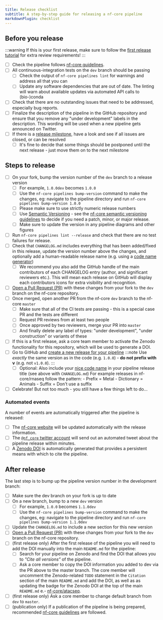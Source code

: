 ```yaml
---
title: Release checklist
subtitle: A step-by-step guide for releasing a nf-core pipeline
markdownPlugin: checklist
---
```


## Before you release

:::warning
If this is your first release, make sure to follow the [first release tutorial](/docs/tutorials/adding_a_pipeline/first_release) for extra review requirements!
:::

- [ ] Check the pipeline follows [nf-core guidelines](/docs/guidelines/pipelines/overview).
- [ ] All continuous-integration tests on the `dev` branch should be passing
  - [ ] Check the output of `nf-core pipelines lint` for warnings and address all that you can
  - [ ] Update any software dependencies that are out of date.
        The linting will warn about available updates via automated API calls to (bio-)conda
- [ ] Check that there are no outstanding issues that need to be addressed, especially bug reports.
- [ ] Finalize the description of the pipeline in the GitHub repository and ensure that you remove any "under development" labels in the description. This wording will be used when a new pipeline gets announced on Twitter.
- [ ] If there is a [release milestone](https://help.github.com/en/github/managing-your-work-on-github/about-milestones), have a look and see if all issues are closed, or can be resolved
  - [ ] It's fine to decide that some things should be postponed until the next release - just move them on to the next milestone

## Steps to release

- [ ] On your fork, bump the version number of the `dev` branch to a release version
  - [ ] For example, `1.0.0dev` becomes `1.0.0`
  - [ ] Use the `nf-core pipelines bump-version` command to make the changes, eg: navigate to the pipeline directory and run `nf-core pipelines bump-version 1.0.0`
  - [ ] Please make sure to use strictly numeric release numbers
  - [ ] Use [Semantic Versioning](https://semver.org/) - see the [nf-core semantic versioning guidelines](docs/guidelines/pipelines/requirements/semantic_versioning.md) to decide if you need a patch, minor, or major release. 
  - [ ] Make sure to update the version in any pipeline diagrams and other figures
- [ ] Run `nf-core pipelines lint --release` and check that there are no test failures for release.
- [ ] Check that `CHANGELOG.md` includes everything that has been added/fixed in this release, update the version number above the changes, and optionally add a human-readable release name (e.g. using a [code name generator](http://www.codenamegenerator.com/))
  - [ ] We recommend you also add the GitHub handle of the main contributors of each CHANGELOG entry (author, and significant reviewers etc.). This will mean each release on GitHub will display each contributors icons for extra visibility and recognition.
- [ ] [Open a Pull Request (PR)](https://help.github.com/en/articles/creating-a-pull-request) with these changes from your fork to the `dev` branch on the nf-core repository.
- [ ] Once merged, open another PR from the nf-core `dev` branch to the nf-core `master`
  - [ ] Make sure that all of the CI tests are passing - this is a special case PR and the tests are different
  - [ ] Request PR reviews from at least two people
  - [ ] Once approved by two reviewers, merge your PR into `master`
  - [ ] And finally delete any label of types: "under development", "under construction" or variants of these
- [ ] If this is a first release, ask a core team member to activate the Zenodo functionality for this repository, which will be used to generate a DOI.
- [ ] Go to GitHub and [create a new release for your pipeline](https://help.github.com/en/articles/creating-releases)
      :::note
      Use _exactly_ the same version as in the code (e.g. `1.0.0`) - **do not prefix with v** (e.g. not `v1.0.0`).
      :::
  - [ ] Optional: Also include your [nice code name](http://www.codenamegenerator.com/) in your pipeline release title (see above with `CHANGELOG.md`)
        For example releases in nf-core/rnaseq follow the pattern: - Prefix = Metal - Dictionary = Animals - Suffix = Don't use a suffix
- [ ] Celebrate! But not too much - you still have a few things left to do...

### Automated events

A number of events are automatically triggered after the pipeline is released:

- [ ] The [nf-core website](https://nf-co.re/pipelines) will be updated automatically with the release information.
- [ ] The [`@nf_core` twitter account](https://twitter.com/nf_core) will send out an automated tweet about the pipeline release within minutes.
- [ ] A [Zenodo DOI](https://zenodo.org/) is automatically generated that provides a persistent means with which to cite the pipeline.

## After release

The last step is to bump up the pipeline version number in the development branch:

- [ ] Make sure the dev branch on your fork is up to date
- [ ] On a new branch, bump to a new `dev` version
  - [ ] For example, `1.0.0` becomes `1.1.0dev`
  - [ ] Use the `nf-core pipelines bump-version` command to make the changes, eg: navigate to the pipeline directory and run `nf-core pipelines bump-version 1.1.0dev`
- [ ] Update the `CHANGELOG.md` to include a new section for this new version
- [ ] [Open a Pull Request (PR)](https://help.github.com/en/articles/creating-a-pull-request) with these changes from your fork to the `dev` branch on the nf-core repository.
- [ ] (first release only) After the first release of the pipeline you will need to add the DOI manually into the main `README.md` for the pipeline:
  - [ ] Search for your pipeline on Zenodo and find the DOI that allows you to _"Cite all versions"_ of the pipeline.
  - [ ] Ask a core member to copy the DOI information you added to dev via the PR above to the master branch. The core member will uncomment the Zenodo-related `TODO` statement in the `Citation` section of the main `README.md` and add the DOI, as well as as updating the badge for the Zenodo DOI at the top of the main `README.md` e.- [nf-core/atacseq](https://github.com/nf-core/atacseq/blob/fa1e3f8993cd20e249b9df09d29c5498eff311d2/README.md).
- [ ] (first release only) Ask a core member to change default branch from `dev` to `master`.
- [ ] (publication only) If a publication of the pipeline is being prepared, recommended [nf-core guidelines](/docs/guidelines/pipelines/recommendations/publication_credit) are followed.
